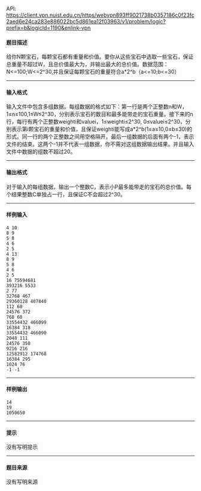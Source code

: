 API: https://client.vpn.nuist.edu.cn/https/webvpn893ff9021738b0357186c0f23fc2aed6e24ca283e886022bc5d861ea12f03963/v1/problem/logic?prefix=b&logicId=1190&enlink-vpn

#### 题目描述

给你N颗宝石，每颗宝石都有重量和价值。要你从这些宝石中选取一些宝石，保证总重量不超过W，且总价值最大为，并输出最大的总价值。数据范围：N<=100;W<=2^30,并且保证每颗宝石的重量符合a\*2^b（a<=10;b<=30）

---

#### 输入格式

输入文件中包含多组数据。每组数据的格式如下：第一行是两个正整数n和W，1≤n≤100,1≤W≤2^30，分别表示宝石的数目和最多能带走的宝石重量。接下来的n行，每行有两个正整数weighti和valuei，1≤weighti≤2^30, 0≤valuei≤2^30，分别表示第i颗宝石的重量和价值，且保证weighti能写成a\*2^b(1≤a≤10,0≤b≤30)的形式。同一行的两个正整数之间用空格隔开。最后一组数据的后面有两个-1，表示文件的结束。这两个-1并不代表一组数据，你不需对这组数据输出结果。并且输入文件中数据的组数不超过20。

---

#### 输出格式

对于输入的每组数据，输出一个整数C，表示小P最多能带走的宝石的总价值。每个结果整数C单独占一行，且保证C不会超过2^30。

---

#### 样例输入
```
4 10
8 9
5 8
4 6
2 5
4 13
8 9
5 8
4 6
2 5
16 75594681
393216 5533
2 77
32768 467
29360128 407840
112 68
24576 372
768 60
33554432 466099
16384 318
33554432 466090
2048 111
24576 350
9216 216
12582912 174768
16384 295
1024 76
-1 -1
```

---

#### 样例输出
```
14
19
1050650
```

---

#### 提示

没有写明提示

---

#### 题目来源

没有写明来源